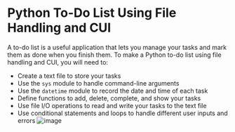 # Python To-Do List Using File Handling and CUI

A to-do list is a useful application that lets you manage your tasks and mark them as done when you finish them. To make a Python to-do list using file handling and CUI, you will need to:

- Create a text file to store your tasks
- Use the `sys` module to handle command-line arguments
- Use the `datetime` module to record the date and time of each task
- Define functions to add, delete, complete, and show your tasks
- Use file I/O operations to read and write your tasks to the text file
- Use conditional statements and loops to handle different user inputs and errors
![image](https://github.com/Ro706/python_todo/assets/60247178/36a4a37c-1cfd-4d41-9ce0-6bce32192709)
